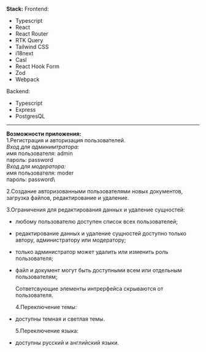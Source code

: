 **Stack:**
Frontend:

- Typescript
- React
- React Router
- RTK Query
- Tailwind CSS
- i18next
- Casl
- React Hook Form
- Zod
- Webpack

Backend:

- Typescript
- Express
- PostgresQL

---

**Возможности приложения:**  
1.Регистрация и авторизация пользователей.\
_Вход для админимтратора:_\
имя пользователя: admin\
пароль: password\
_Вход для модератора:_\
имя пользователя: moder\
пароль: password\

2.Cоздание авторизованными пользователями новых документов, загрузка файлов, редактирование и удаление.

3.Ограничения для редактирования данных и удаление сущностей:

- любому пользователю доступен список всех пользователей;
- редактирование данных и удаление сущностей доступно только автору, администратору или модератору;
- только администратор может удалить или изменить роль пользователя;
- файл и документ могут быть доступными всем или отдельным пользователям;

  Сответсвующие элементы интрерфейса скрываются от пользователя.

  4.Переключение темы:

- доступны темная и светлая темы.

  5.Переключение языка:

- доступны русский и английский языки.
